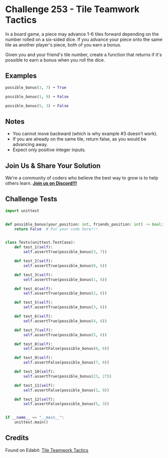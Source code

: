 # Challenge 253 - Tile Teamwork Tactics

In a board game, a piece may advance 1-6 tiles forward depending on the number rolled on a six-sided dice. If you advance your piece onto the same tile as another player's piece, both of you earn a bonus.

Given you and your friend's tile number, create a function that returns if it's possible to earn a bonus when you roll the dice.

## Examples
```python
possible_bonus(3, 7) ➞ True

possible_bonus(1, 9) ➞ False

possible_bonus(5, 3) ➞ False
```
## Notes

- You cannot move backward (which is why example #3 doesn't work).
- If you are already on the same tile, return false, as you would be advancing away.
- Expect only positive integer inputs.

## Join Us & Share Your Solution

We're a community of coders who believe the best way to grow is to help others learn. **[Join us on Discord!!!](https://discord.gg/sfHykntuGy)**

## Challenge Tests
```python
import unittest


def possible_bonus(your_position: int, friends_position: int) -> bool:
    return False  # Put your code here!!!


class Tests(unittest.TestCase):
    def test_1(self):
        self.assertTrue(possible_bonus(3, 7))

    def test_2(self):
        self.assertTrue(possible_bonus(0, 6))

    def test_3(self):
        self.assertTrue(possible_bonus(1, 6))

    def test_4(self):
        self.assertTrue(possible_bonus(2, 6))

    def test_5(self):
        self.assertTrue(possible_bonus(3, 6))

    def test_6(self):
        self.assertTrue(possible_bonus(4, 6))

    def test_7(self):
        self.assertTrue(possible_bonus(5, 6))

    def test_8(self):
        self.assertFalse(possible_bonus(6, 6))

    def test_9(self):
        self.assertFalse(possible_bonus(7, 6))

    def test_10(self):
        self.assertTrue(possible_bonus(23, 27))

    def test_11(self):
        self.assertFalse(possible_bonus(1, 9))

    def test_12(self):
        self.assertFalse(possible_bonus(5, 3))


if __name__ == "__main__":
    unittest.main()
```
## Credits

Found on Edabit: [Tile Teamwork Tactics](https://edabit.com/challenge/NHfYRHg2tDtcZyykB)
